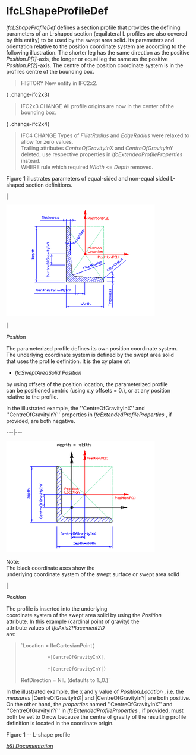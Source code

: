 IfcLShapeProfileDef
===================
_IfcLShapeProfileDef_ defines a section profile that provides the defining
parameters of an L-shaped section (equilateral L profiles are also covered by
this entity) to be used by the swept area solid. Its parameters and
orientation relative to the position coordinate system are according to the
following illustration. The shorter leg has the same direction as the positive
_Position.P[1]_-axis, the longer or equal leg the same as the positive
_Position.P[2]_-axis. The centre of the position coordinate system is in the
profiles centre of the bounding box.  
  
> HISTORY  New entity in IFC2x2.  
  
{ .change-ifc2x3}  
> IFC2x3 CHANGE  All profile origins are now in the center of the bounding
> box.  
  
{ .change-ifc2x4}  
> IFC4 CHANGE  Types of _FilletRadius_ and _EdgeRadius_ were relaxed to allow
> for zero values.  
> Trailing attributes _CentreOfGravityInX_ and _CentreOfGravityInY_ deleted,
> use respective properties in _IfcExtendedProfileProperties_ instead.  
> WHERE rule which required _Width_ <= _Depth_ removed.  
  
Figure 1 illustrates parameters of equal-sided and non-equal sided L-shaped
section definitions.  
  
  
  
  
  
  
|  
  
![non equal sided L-shape](../figures/ifclshapeprofiledef_layout1.gif)  
  
  
|  
  

_Position_  
  
The parameterized profile defines its own position coordinate system.  
The underlying coordinate system is defined by the swept area solid  
that uses the profile definition. It is the xy plane of:

  

  

  * _IfcSweptAreaSolid.Position_
  

  

by using offsets of the position location, the parameterized profile  
can be positioned centric (using x,y offsets = 0.), or at any position  
relative to the profile.

  
  

In the illustrated example, the ''CentreOfGravityInX'' and
''CentreOfGravityInY'' properties in _IfcExtendedProfileProperties_ , if
provided, are both negative.

  
  
  
  
---|---  
  
  
  
  
![equal sided L-shape](../figures/ifclshapeprofiledef_layout2.gif)  
  
  
Note:  
The black coordinate axes show the  
underlying coordinate system of the swept surface or swept area solid  
  
  
|  
  

_Position_  
  
The profile is inserted into the underlying  
coordinate system of the swept area solid by using the _Position_  
attribute. In this example (cardinal point of gravity) the  
attribute values of _IfcAxis2Placement2D_  
are:

  
  

>  
>
>
> `Location = IfcCartesianPoint(  
>  
>               +|CentreOfGravityInX|,  
>  
>               +|CentreOfGravityInY|)  
>  
> RefDirection = NIL (defaults to 1.,0.)`
>
>  
>

  
  

In the illustrated example, the x and y value of _Position.Location_ , i.e.
the _measures_ |CentreOfGravityInX| and |CentreOfGravityInY| are both
positive. On the other hand, the _properties_ named ''CentreOfGravityInX'' and
''CentreOfGravityInY'' in _IfcExtendedProfileProperties_ , if provided, must
both be set to 0 now because the centre of gravity of the resulting profile
definition is located in the coordinate origin.

  
  
  
  
  
  
  
  
  

Figure 1 -- L-shape profile  
  
  
  
[ _bSI
Documentation_](https://standards.buildingsmart.org/IFC/DEV/IFC4_2/FINAL/HTML/schema/ifcprofileresource/lexical/ifclshapeprofiledef.htm)


